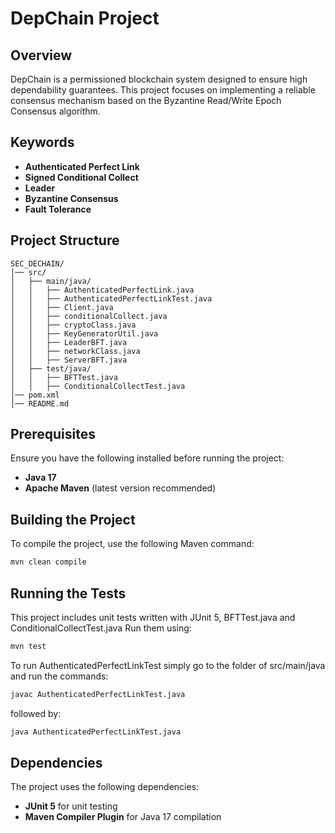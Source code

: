 # DepChain Project

## Overview
DepChain is a permissioned blockchain system designed to ensure high dependability guarantees. This project focuses on implementing a reliable consensus mechanism based on the Byzantine Read/Write Epoch Consensus algorithm.

## Keywords
- **Authenticated Perfect Link**
- **Signed Conditional Collect**
- **Leader**
- **Byzantine Consensus**
- **Fault Tolerance**

## Project Structure
```
SEC_DECHAIN/
│── src/
│   ├── main/java/
│   │   ├── AuthenticatedPerfectLink.java
│   │   ├── AuthenticatedPerfectLinkTest.java
│   │   ├── Client.java
│   │   ├── conditionalCollect.java
│   │   ├── cryptoClass.java
│   │   ├── KeyGeneratorUtil.java
│   │   ├── LeaderBFT.java
│   │   ├── networkClass.java
│   │   ├── ServerBFT.java
│   ├── test/java/
│   │   ├── BFTTest.java
│   │   ├── ConditionalCollectTest.java
│── pom.xml
│── README.md
```

## Prerequisites
Ensure you have the following installed before running the project:
- **Java 17**
- **Apache Maven** (latest version recommended)

## Building the Project
To compile the project, use the following Maven command:
```sh
mvn clean compile
```

## Running the Tests
This project includes unit tests written with JUnit 5, BFTTest.java and ConditionalCollectTest.java Run them using:
```sh
mvn test
```
To run AuthenticatedPerfectLinkTest simply go to the folder of src/main/java and run the commands:

```sh
javac AuthenticatedPerfectLinkTest.java 
```

followed by:

```sh
java AuthenticatedPerfectLinkTest.java 
```

## Dependencies
The project uses the following dependencies:
- **JUnit 5** for unit testing
- **Maven Compiler Plugin** for Java 17 compilation
